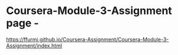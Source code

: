 # Coursera-Module-3-Assignment page -
https://ffurmi.github.io/Coursera-Assignment/Coursera-Module-3-Assignment/index.html
